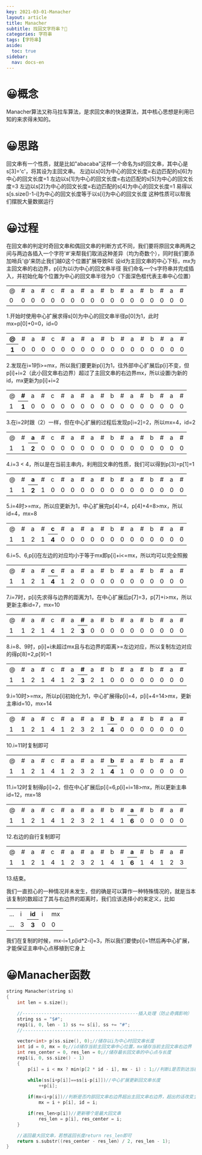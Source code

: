```yaml
---
key: 2021-03-01-Manacher
layout: article
title: Manacher
subtitle: 找回文字符串？🤔
categories: 字符串
tags: [字符串]
aside:
  toc: true
sidebar:
  nav: docs-en
---
```


# 😀概念
Manacher算法又称马拉车算法，是求回文串的快速算法，其中核心思想是利用已知的来求得未知的。

# 😀思路
回文串有一个性质，就是比如"abacaba"这样一个命名为s的回文串，其中心是s[3]='c'，将其设为主回文串。
左边以s[0]为中心的回文长度=右边匹配的s[6]为中心的回文长度=1
左边以s[1]为中心的回文长度=右边匹配的s[5]为中心的回文长度=3
左边以s[2]为中心的回文长度=右边匹配的s[4]为中心的回文长度=1
易得以s[s.size()-1-i]为中心的回文长度等于以s[i]为中心的回文长度
这种性质可以帮我们摆脱大量数据运行

# 😀过程
在回文串的判定时奇回文串和偶回文串的判断方式不同，我们要将原回文串两两之间与两边各插入一个字符'#'来帮我们取消这种差异（均为奇数个），同时我们要添加哨兵'@'来防止我们越0这个位置扩展导致RE
设id为主回文串的中心下标，mx为主回文串的右边界，p[i]为以i为中心的回文串半径
我们命名一个s字符串并完成插入，并初始化每个位置为中心的回文串半径为0（下面深色框代表主串中心位置）
<table>
<tr>
    <td>@</td><td>#</td> <td>a</td><td>#</td><td>c</td><td>#</td><td>a</td><td>#</td><td>a</td><td>#</td><td>b</td><td>#</td><td>a</td><td>#</td><td>b</td><td>#</td><td>a</td><td>#</td>
</tr>
<tr>
    <td>0</td><td>0</td><td>0</td><td>0</td><td>0</td><td>0</td><td>0</td><td>0</td><td>0</td><td>0</td><td>0</td><td>0</td><td>0</td><td>0</td><td>0</td><td>0</td><td>0</td><td>0</td>
</tr>
</table>

1.开始时使用中心扩展求得s[0]为中心的回文串半径p[0]为1，此时mx=p[0]+0=0，id=0
<table>
<tr>
    <th>@</th><td>#</td> <td>a</td><td>#</td><td>c</td><td>#</td><td>a</td><td>#</td><td>a</td><td>#</td><td>b</td><td>#</td><td>a</td><td>#</td><td>b</td><td>#</td><td>a</td><td>#</td>
</tr>
<tr>
    <th>1</th><td>0</td><td>0</td><td>0</td><td>0</td><td>0</td><td>0</td><td>0</td><td>0</td><td>0</td><td>0</td><td>0</td><td>0</td><td>0</td><td>0</td><td>0</td><td>0</td><td>0</td>
</tr>
</table>
2.发现在i=1时i>=mx，所以我们要更新p[i]为1，往外部中心扩展后p[i]不变，但p[i]+i=2（此小回文串右边界）超过了主回文串的右边界mx，所以设置i为新的id，mx更新为p[i]+i=2
<table>
<tr>
    <td>@</td><th>#</th> <td>a</td><td>#</td><td>c</td><td>#</td><td>a</td><td>#</td><td>a</td><td>#</td><td>b</td><td>#</td><td>a</td><td>#</td><td>b</td><td>#</td><td>a</td><td>#</td>
</tr>
<tr>
    <td>1</td><th>1</th><td>0</td><td>0</td><td>0</td><td>0</td><td>0</td><td>0</td><td>0</td><td>0</td><td>0</td><td>0</td><td>0</td><td>0</td><td>0</td><td>0</td><td>0</td><td>0</td>
</tr>
</table>
3.在i=2时跟（2）一样，但在中心扩展的过程后发现p[i=2]=2，所以mx=4，id=2
<table>
<tr>
    <td>@</td><td>#</td> <th>a</th><td>#</td><td>c</td><td>#</td><td>a</td><td>#</td><td>a</td><td>#</td><td>b</td><td>#</td><td>a</td><td>#</td><td>b</td><td>#</td><td>a</td><td>#</td>
</tr>
<tr>
    <td>1</td><td>1</td><th>2</th><td>0</td><td>0</td><td>0</td><td>0</td><td>0</td><td>0</td><td>0</td><td>0</td><td>0</td><td>0</td><td>0</td><td>0</td><td>0</td><td>0</td><td>0</td>
</tr>
</table>
4.i=3 < 4，所以是在当前主串内，利用回文串的性质，我们可以得到p[3]=p[1]=1
<table>
<tr>
    <td>@</td><td>#</td> <th>a</th><td>#</td><td>c</td><td>#</td><td>a</td><td>#</td><td>a</td><td>#</td><td>b</td><td>#</td><td>a</td><td>#</td><td>b</td><td>#</td><td>a</td><td>#</td>
</tr>
<tr>
    <td>1</td><td>1</td><th>2</th><td>1</td><td>0</td><td>0</td><td>0</td><td>0</td><td>0</td><td>0</td><td>0</td><td>0</td><td>0</td><td>0</td><td>0</td><td>0</td><td>0</td><td>0</td>
</tr>
</table>
5.i=4时>=mx，所以应更新为1，中心扩展完p[4]=4，p[4]+4=8>mx，所以id=4，mx=8
<table>
<tr>
    <td>@</td><td>#</td> <td>a</td><td>#</td><th>c</th><td>#</td><td>a</td><td>#</td><td>a</td><td>#</td><td>b</td><td>#</td><td>a</td><td>#</td><td>b</td><td>#</td><td>a</td><td>#</td>
</tr>
<tr>
    <td>1</td><td>1</td><td>2</td><td>1</td><th>4</th><td>0</td><td>0</td><td>0</td><td>0</td><td>0</td><td>0</td><td>0</td><td>0</td><td>0</td><td>0</td><td>0</td><td>0</td><td>0</td>
</tr>
</table>
6.i=5、6,p[i]在左边的对应均小于等于mx即p[i]+i<=mx，所以均可以完全照搬
<table>
<tr>
    <td>@</td><td>#</td> <td>a</td><td>#</td><th>c</th><td>#</td><td>a</td><td>#</td><td>a</td><td>#</td><td>b</td><td>#</td><td>a</td><td>#</td><td>b</td><td>#</td><td>a</td><td>#</td>
</tr>
<tr>
    <td>1</td><td>1</td><td>2</td><td>1</td><th>4</th><td>1</td><td>2</td><td>0</td><td>0</td><td>0</td><td>0</td><td>0</td><td>0</td><td>0</td><td>0</td><td>0</td><td>0</td><td>0</td>
</tr>
</table>
7.i=7时，p[i]先求得与边界的距离为1，在中心扩展后p[7]=3，p[7]+i>mx，所以更新主串id=7，mx=10
<table>
<tr>
    <td>@</td><td>#</td> <td>a</td><td>#</td><td>c</td><td>#</td><td>a</td><th>#</th><td>a</td><td>#</td><td>b</td><td>#</td><td>a</td><td>#</td><td>b</td><td>#</td><td>a</td><td>#</td>
</tr>
<tr>
    <td>1</td><td>1</td><td>2</td><td>1</td><td>4</td><td>1</td><td>2</td><th>3</th><td>0</td><td>0</td><td>0</td><td>0</td><td>0</td><td>0</td><td>0</td><td>0</td><td>0</td><td>0</td>
</tr>
</table>
8.i=8、9时，p[i]+i未超过mx且与右边界的距离>=左边对应，所以复制左边对应的得p[8]=2,p[9]=1
<table>
<tr>
    <td>@</td><td>#</td> <td>a</td><td>#</td><td>c</td><td>#</td><td>a</td><th>#</th><td>a</td><td>#</td><td>b</td><td>#</td><td>a</td><td>#</td><td>b</td><td>#</td><td>a</td><td>#</td>
</tr>
<tr>
    <td>1</td><td>1</td><td>2</td><td>1</td><td>4</td><td>1</td><td>2</td><th>3</th><td>2</td><td>1</td><td>0</td><td>0</td><td>0</td><td>0</td><td>0</td><td>0</td><td>0</td><td>0</td>
</tr>
</table>
9.i=10时>=mx，所以p[i]初始化为1，中心扩展得p[i]=4，p[i]+4=14>mx，更新主串id=10，mx=14
<table>
<tr>
    <td>@</td><td>#</td> <td>a</td><td>#</td><td>c</td><td>#</td><td>a</td><td>#</td><td>a</td><td>#</td><th>b</th><td>#</td><td>a</td><td>#</td><td>b</td><td>#</td><td>a</td><td>#</td>
</tr>
<tr>
    <td>1</td><td>1</td><td>2</td><td>1</td><td>4</td><td>1</td><td>2</td><td>3</td><td>2</td><td>1</td><th>4</th><td>0</td><td>0</td><td>0</td><td>0</td><td>0</td><td>0</td><td>0</td>
</tr>
</table>
10.i=11时复制即可
<table>
<tr>
    <td>@</td><td>#</td> <td>a</td><td>#</td><td>c</td><td>#</td><td>a</td><td>#</td><td>a</td><td>#</td><th>b</th><td>#</td><td>a</td><td>#</td><td>b</td><td>#</td><td>a</td><td>#</td>
</tr>
<tr>
    <td>1</td><td>1</td><td>2</td><td>1</td><td>4</td><td>1</td><td>2</td><td>3</td><td>2</td><td>1</td><th>4</th><td>1</td><td>0</td><td>0</td><td>0</td><td>0</td><td>0</td><td>0</td>
</tr>
</table>
11.i=12时复制得p[i]=2，但在中心扩展后p[i]=6,p[i]+i=18>mx，所以更新主串id=12，mx=18
<table>
<tr>
    <td>@</td><td>#</td> <td>a</td><td>#</td><td>c</td><td>#</td><td>a</td><td>#</td><td>a</td><td>#</td><td>b</td><td>#</td><th>a</th><td>#</td><td>b</td><td>#</td><td>a</td><td>#</td>
</tr>
<tr>
    <td>1</td><td>1</td><td>2</td><td>1</td><td>4</td><td>1</td><td>2</td><td>3</td><td>2</td><td>1</td><td>4</td><td>1</td><th>6</th><td>0</td><td>0</td><td>0</td><td>0</td><td>0</td>
</tr>
</table>
12.右边的自行复制即可
<table>
<tr>
    <td>@</td><td>#</td> <td>a</td><td>#</td><td>c</td><td>#</td><td>a</td><td>#</td><td>a</td><td>#</td><td>b</td><td>#</td><th>a</th><td>#</td><td>b</td><td>#</td><td>a</td><td>#</td>
</tr>
<tr>
    <td>1</td><td>1</td><td>2</td><td>1</td><td>4</td><td>1</td><td>2</td><td>3</td><td>2</td><td>1</td><td>4</td><td>1</td><th>6</th><td>1</td><td>4</td><td>1</td><td>2</td><td>3</td>
</tr>
</table>
13.结束。

我们一直担心的一种情况并未发生，但的确是可以算作一种特殊情况的，就是当本该复制的数超过了其与右边界的距离时，我们应该选择小的来定义，比如
<table>
<tr>
    <td>...</td><td>i</td><th>id</th><td>i</td><td>mx</td>
</tr>
    <td>...</td><td>3</td><th>3</th><td>0</td><td>0</td>
</table>
我们在复制的时候，mx-i=1,p[id*2-i]=3，所以我们要使p[i]=1然后再中心扩展，才能保证主串中心点移植到它身上

# 😀Manacher函数

```cpp
string Manacher(string s)
{
    int len = s.size();

    //-------------------------------------------插入处理（防止奇偶影响）
    string ss = "$#";
    rep1(i, 0, len - 1) ss += s[i], ss += "#";
    //---------------------------------------------

    vector<int> p(ss.size(), 0);//储存以i为中心时回文串长度
    int id = 0, mx = 0;//id储存当前主回文串中心位置，mx储存当前主回文串右边界
    int res_center = 0, res_len = 0;//储存最长回文串的中心点与长度
    rep1(i, 0, ss.size() - 1)
    {
        p[i] = i < mx ? min(p[2 * id - i], mx - i) : 1;//判断i是否到达当前主回文串右边界

        while(ss[i+p[i]]==ss[i-p[i]])//中心扩展更新回文串长度
            ++p[i];
        
        if(mx<i+p[i])//判断是否内部回文串右边界超出主回文串右边界，超出的话改变主回文串为当前回文串
            mx = i + p[i], id = i;

        if(res_len<p[i])//更新哪个是最大回文串
            res_len = p[i], res_center = i;
    }

    //返回最大回文串，若想返回长度return res_len即可
    return s.substr((res_center - res_len) / 2, res_len - 1);
}
```
